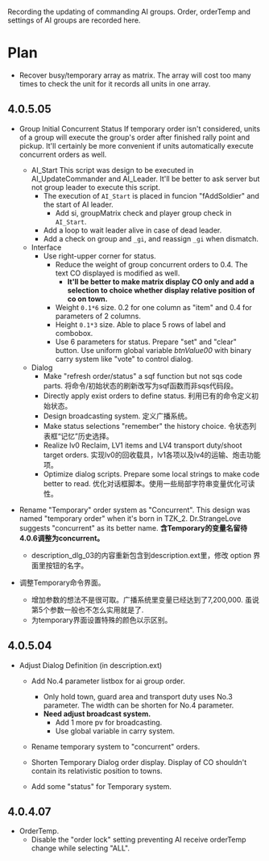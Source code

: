 Recording the updating of commanding AI groups. Order, orderTemp and settings of AI groups are recorded here.
# Plan
+ Recover busy/temporary array as matrix. The array will cost too many times to check the unit for it records all units in one array.

## 4.0.5.05
+ Group Initial Concurrent Status
  If temporary order isn't considered, units of a group will execute the group's order after finished rally point and pickup. It'll certainly be more convenient if units automatically execute concurrent orders as well. 
	+ AI_Start
	  This script was design to be executed in AI_UpdateCommander and AI_Leader. It'll be better to ask server but not group leader to execute this script.
		+ The execution of `AI_Start` is placed in funcion "fAddSoldier" and the start of AI leader.
			+ Add si, groupMatrix check and player group check in `AI_Start`.
		+ Add a loop to wait leader alive in case of dead leader.
		+ Add a check on group and `_gi`, and reassign `_gi` when dismatch.
	+ Interface
		+ Use right-upper corner for status.
			+ Reduce the weight of group concurrent orders to 0.4. The text CO displayed is modified as well.
				+ **It'll be better to make matrix display CO only and add a selection to choice whether display relative position of co on town.**
			+ Weight `0.1*6` size. 0.2 for one column as "item" and 0.4 for parameters of 2 columns.
			+ Height `0.1*3` size. Able to place 5 rows of label and combobox. 
			+ Use 6 parameters for status. Prepare "set" and "clear" button. Use uniform global variable *btnValue00* with binary carry system like "vote" to control dialog.
	+ Dialog
		+ Make "refresh order/status" a sqf function but not sqs code parts.
		  将命令/初始状态的刷新改写为sqf函数而非sqs代码段。
		+ Directly apply exist orders to define status.
		  利用已有的命令定义初始状态。
		+ Design broadcasting system.
		  定义广播系统。
		+ Make status selections "remember" the history choice.
		  令状态列表框“记忆”历史选择。
		+ Realize lv0 Reclaim, LV1 items and LV4 transport duty/shoot target orders.
		  实现lv0的回收载具，lv1各项以及lv4的运输、炮击功能项。
		+ Optimize dialog scripts. Prepare some local strings to make code better to read.
		  优化对话框脚本。使用一些局部字符串变量优化可读性。

+ Rename "Temporary" order system as "Concurrent". 
  This design was named "temporary order" when it's born in TZK_2. Dr.StrangeLove suggests "concurrent" as its better name. **含Temporary的变量名留待4.0.6调整为concurrent。**
	+ description_dlg_03的内容重新包含到description.ext里，修改 option 界面里按钮的名字。
+ 调整Temporary命令界面。
	+ 增加参数的想法不是很可取。广播系统里变量已经达到了7,200,000. 虽说第5个参数一般也不怎么实用就是了.
	+ 为temporary界面设置特殊的颜色以示区别。
		
## 4.0.5.04
+ Adjust Dialog Definition (in description.ext)
	+ Add No.4 parameter listbox for ai group order.
		+ Only hold town, guard area and transport duty uses No.3 parameter. The width can be shorten for No.4 parameter.
		+ **Need adjust broadcast system.**
			+ Add 1 more pv for broadcasting.
			+ Use global variable in carry system.
			
	+ Rename temporary system to "concurrent" orders.
	+ Shorten Temporary Dialog order display. Display of CO shouldn't contain its relativistic position to towns.
	
	+ Add some "status" for Temporary system.

## 4.0.4.07
+ OrderTemp.
	+ Disable the "order lock" setting preventing AI receive orderTemp change while selecting "ALL".